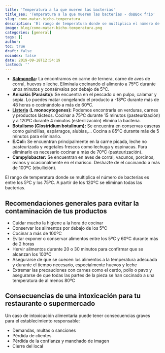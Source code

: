 ```yaml
---
title: 'Temperatura a la que mueren las bacterias'
title_seo: 'Temperatura a la que mueren las bacterias - doBBox frío'
slug: como-matar-bicho-temperatura
description: 'El rango de temperatura donde se multiplica el número de bacterias es entre los 5ºC y los 75ºC. A partir de los 120ºC se eliminan todas las bacterias.'
image: blog/como-matar-bicho-temperatura.png
categories: [general]
tags: []
author: 
toc: true
draft: false
noindex: false
date: 2019-09-18T12:54:19
lastmod: ''
---
```


- **[Salmonella](/trucos-prevenir-salmonella/):** La encontramos en carne de ternera, carne de aves de corral, huevos o leche. Elimínala cocinando el alimento a 75ºC durante unos minutos y consérvalos por debajo de 5ºC.
- **Anisakis (Parásito):** Se encuentra en el pescado o en pulpo, calamar y sepia. Lo puedes matar congelando el producto a -18ºC durante más de 48 horas o cocinándolo a más de 60ºC.
- **[Listeria](https://medlineplus.gov/spanish/ency/article/001380.htm)** (**L monocytogenes):** Podemos encontrarla en verduras, carnes y productos lácteos. Cocinar a 75ºC durante 15 minutos (pasteurización) y a 120ºC durante 4 minutos (esterilización) elimina la bacteria.
- **Botulismo (Clostridium botulinum):** Se encuentra en conservas caseras como guindillas, espárragos, alubias,… Cocina a 85ºC durante más de 5 minutos para eliminarlo.
- **E.Coli:** Se encuentran principalmente en la carne picada, leche no pasteurizada y vegetales frescos como lechuga y espinacas. Para eliminarlo es necesario cocinar a más de 70ºC (pasteurización).
- **Campylobacter:** Se encuentran en aves de corral, vacunos, porcinos, ovinos y ocasionalmente en el marisco. Deshazte de el cocinando a más de 100ºC (ebullición).

El rango de temperatura donde se multiplica el número de bacterias es entre los 5ºC y los 75ºC. A partir de los 120ºC se eliminan todas las bacterias.

## Recomendaciones generales para evitar la contaminación de tus productos

- Cuidar mucho la higiene a la hora de cocinar
- Conservar los alimentos por debajo de los 5ºC
- Cocinar a más de 100ºC
- Evitar exponer o conservar alimentos entre los 5ºC y 60ºC durante más de 2 horas
- Hervir alimentos durante 20 o 30 minutos para confirmar que se alcanzan los 100ªC
- Asegurarse de que se cuecen los alimentos a la temperatura adecuada y durante el tiempo necesario, especialmente huevos y leche
- Extremar las precauciones con carnes como el cerdo, pollo o pavo y asegurarse de que todas las partes de la pieza se han cocinado a una temperatura de al menos 80ºC

## Consecuencias de una intoxicación para tu restaurante o supermercado

Un caso de intoxicación alimentaria puede tener consecuencias graves para el establecimiento responsable:

- Demandas, multas o sanciones
- Pérdida de clientes
- Pérdida de la confianza y manchado de imagen
- Cierre del local